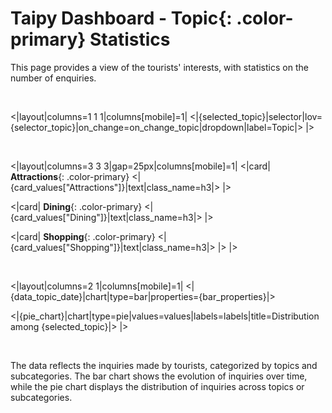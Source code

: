 # Taipy Dashboard - **Topic**{: .color-primary} Statistics

This page provides a view of the tourists' interests, with statistics on the number of enquiries.

<br/>

<|layout|columns=1 1 1|columns[mobile]=1|
<|{selected_topic}|selector|lov={selector_topic}|on_change=on_change_topic|dropdown|label=Topic|>
|>

<br/>

<|layout|columns=3 3 3|gap=25px|columns[mobile]=1|
<|card|
**Attractions**{: .color-primary}
<|{card_values["Attractions"]}|text|class_name=h3|>
|>

<|card|
**Dining**{: .color-primary}
<|{card_values["Dining"]}|text|class_name=h3|>
|>

<|card|
**Shopping**{: .color-primary}
<|{card_values["Shopping"]}|text|class_name=h3|>
|>
|>

<br/>

<|layout|columns=2 1|columns[mobile]=1|
<|{data_topic_date}|chart|type=bar|properties={bar_properties}|>

<|{pie_chart}|chart|type=pie|values=values|labels=labels|title=Distribution among {selected_topic}|>
|>
 
<br/>

The data reflects the inquiries made by tourists, categorized by topics and subcategories. 
The bar chart shows the evolution of inquiries over time, while the pie chart displays the 
distribution of inquiries across topics or subcategories.
